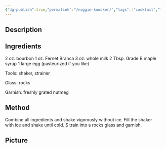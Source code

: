 ```yaml
---
{"dg-publish":true,"permalink":"/noggin-knocker/","tags":["cocktail","fernet","bourbon","milk","egg","maple"]}
---
```


## Description


## Ingredients



2 oz. bourbon 
1 oz. Fernet Branca 
3 oz. whole milk 
2 Tbsp. Grade B maple syrup 
1 large egg (pasteurized if you like) 

Tools: shaker, strainer 

Glass: rocks 

Garnish: freshly grated nutmeg 


## Method
Combine all ingredients and shake vigorously without ice. 
Fill the shaker with ice and shake until cold. S
train into a rocks glass and garnish.

## Picture
